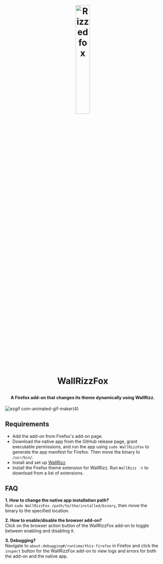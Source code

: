 <h1 align="center" - click me!>

<img src="https://github.com/user-attachments/assets/8b245e2b-303b-4a54-b4db-127d1c6386c2" alt="Rizzed fox" style="width: 30%;">

  WallRizzFox  
  <h4 align="center"> A Firefox add-on that changes its theme dynamically using WallRizz.</h4>

</h1>

![ezgif com-animated-gif-maker(4)](https://github.com/user-attachments/assets/2596446d-0da4-47bd-90f6-82d857a43865)

## Requirements  
- Add the add-on from Firefox's add-on page.  
- Download the native app from the GitHub release page, grant executable permissions, and run the app using `sudo WallRizzFox` to generate the app manifest for Firefox. Then move the binary to `/usr/bin/`.  
- Install and set up [WallRizz](https://github.com/5hubham5ingh/wallrizz).  
- Install the Firefox theme extension for WallRizz. Run `WallRizz -t` to download from a list of extensions.


## FAQ  

**1. How to change the native app installation path?**  
Run `sudo WallRizzFox /path/to/the/installed/binary`, then move the binary to the specified location.  

**2. How to enable/disable the browser add-on?**  
Click on the browser action button of the WallRizzFox add-on to toggle between enabling and disabling it.  

**3. Debugging?**  
Navigate to `about:debugging#/runtime/this-firefox` in Firefox and click the `inspect` button for the WallRizzFox add-on to view logs and errors for both the add-on and the native app.  
